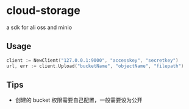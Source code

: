 # cloud-storage
a sdk for ali oss and minio

## Usage
```go
client := NewClient("127.0.0.1:9000", "accesskey", "secretkey")
url, err := client.Upload("bucketName", "objectName", "filepath")
```

## Tips
- 创建的 bucket 权限需要自己配置，一般需要设为公开